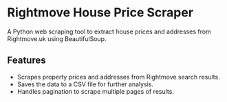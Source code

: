 # Rightmove House Price Scraper

A Python web scraping tool to extract house prices and addresses from Rightmove.uk using BeautifulSoup.



## **Features**
- Scrapes property prices and addresses from Rightmove search results.
- Saves the data to a CSV file for further analysis.
- Handles pagination to scrape multiple pages of results.
